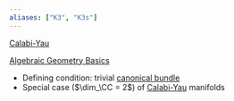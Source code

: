 ```yaml
---
aliases: ["K3", "K3s"]
---
```


[Calabi-Yau](Calabi-Yau.md)

[Algebraic Geometry Basics](../Subjects/Algebraic%20Geometry.md)

- Defining condition: trivial [canonical bundle](canonical%20bundle.md)
- Special case ($\dim_\CC = 2$) of [Calabi-Yau](Calabi-Yau.md) manifolds